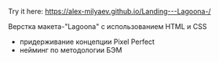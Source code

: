 Try it here: https://alex-milyaev.github.io/Landing---Lagoona-/ 

Верстка макета-"Lagoona" с использованием HTML и CSS
- придерживание концепции Pixel Perfect
- нейминг по методологии БЭМ

